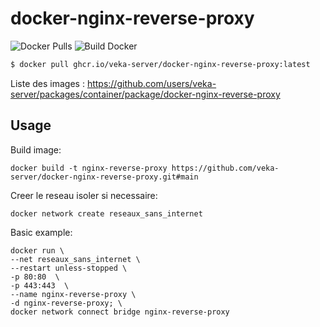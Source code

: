 # docker-nginx-reverse-proxy

![Docker Pulls](https://img.shields.io/github/v/release/veka-server/docker-nginx-reverse-proxy?label=GHCR) ![Build Docker](https://github.com/veka-server/docker-nginx-reverse-proxy/actions/workflows/build-central.yml.yml/badge.svg)

```bash
$ docker pull ghcr.io/veka-server/docker-nginx-reverse-proxy:latest
```

Liste des images :
https://github.com/users/veka-server/packages/container/package/docker-nginx-reverse-proxy

## Usage

Build image:
```
docker build -t nginx-reverse-proxy https://github.com/veka-server/docker-nginx-reverse-proxy.git#main
```

Creer le reseau isoler si necessaire:
```
docker network create reseaux_sans_internet
```

Basic example:
```
docker run \
--net reseaux_sans_internet \
--restart unless-stopped \
-p 80:80  \
-p 443:443  \
--name nginx-reverse-proxy \
-d nginx-reverse-proxy; \
docker network connect bridge nginx-reverse-proxy
```
